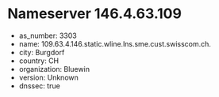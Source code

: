 # Nameserver 146.4.63.109

* as_number: 3303
* name: 109.63.4.146.static.wline.lns.sme.cust.swisscom.ch.
* city: Burgdorf
* country: CH
* organization: Bluewin
* version: Unknown
* dnssec: true
